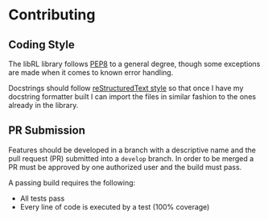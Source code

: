 # Contributing

## Coding Style
The libRL library follows
[PEP8](https://www.python.org/dev/peps/pep-0008/) to a general degree,
though some exceptions are made when it comes to known error handling.

Docstrings should follow
[reStructuredText style](http://docutils.sourceforge.net/docs/ref/rst/restructuredtext.html)
so that once I have my docstring formatter built I can import the files
in similar fashion to the ones already in the library.

## PR Submission
Features should be developed in a branch with a descriptive name and the
pull request (PR) submitted into a `develop` branch. In order to be
merged a PR must be approved by one authorized user and the build must
pass.

A passing build requires the following:

* All tests pass
* Every line of code is executed by a test (100% coverage)